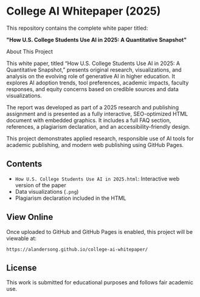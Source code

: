 # College AI Whitepaper (2025)

This repository contains the complete white paper titled:

**"How U.S. College Students Use AI in 2025: A Quantitative Snapshot"**

About This Project

This white paper, titled “How U.S. College Students Use AI in 2025: A Quantitative Snapshot,” presents original research, visualizations, and analysis on the evolving role of generative AI in higher education. It explores AI adoption trends, tool preferences, academic impacts, faculty responses, and equity concerns based on credible sources and data visualizations.

The report was developed as part of a 2025 research and publishing assignment and is presented as a fully interactive, SEO-optimized HTML document with embedded graphics. It includes a full FAQ section, references, a plagiarism declaration, and an accessibility-friendly design.

This project demonstrates applied research, responsible use of AI tools for academic publishing, and modern web publishing using GitHub Pages.

## Contents

- `How U.S. College Students Use AI in 2025.html`: Interactive web version of the paper
- Data visualizations (`.png`)
- Plagiarism declaration included in the HTML

## View Online

Once uploaded to GitHub and GitHub Pages is enabled, this project will be viewable at:

```
https://alandersong.github.io/college-ai-whitepaper/
```

## License

This work is submitted for educational purposes and follows fair academic use.
